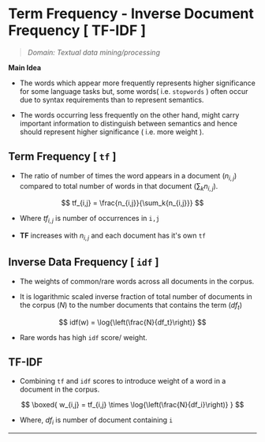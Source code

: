 # Term Frequency - Inverse Document Frequency [ TF-IDF ]

> *Domain: Textual data mining/processing*

**Main Idea**

- The words which appear more frequently represents higher significance for some language tasks but, some words( i.e. `stopwords` )  often occur due to syntax requirements than to represent semantics.

- The words occurring less frequently on the other hand, might carry important information to distinguish between semantics and hence should represent higher significance ( i.e. more weight ).

## Term Frequency [ `tf` ]

- The ratio of number of times the word appears in a document ($n_{i,j}$) compared to total number of words in that document $(\sum_k{n_{i,j}})$. 

$$
tf_{i,j} = \frac{n_{i,j}}{\sum_k{n_{i,j}}}
$$

- Where $tf_{i,j}$ is number of occurrences in `i,j`

- **TF** increases with $n_{i,j}$ and each document has it's own `tf`

## Inverse Data Frequency [ `idf` ]

- The weights of common/rare words across all documents in the corpus.

- It is logarithmic scaled inverse fraction of total number of documents  in  the corpus $(N)$ to the number documents that contains the term $(df_t)$

$$
idf(w) = \log{\left(\frac{N}{df_t}\right)}
$$

- Rare words has high `idf` score/ weight.

## TF-IDF

- Combining `tf` and `idf` scores to introduce weight of a word in a document in the corpus.

$$
\boxed{
    w_{i,j} = tf_{i,j} \times \log{\left(\frac{N}{df_i}\right)}
}
$$

- Where, $df_i$ is number of document containing `i`

****


